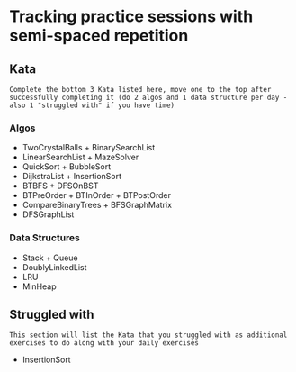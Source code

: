 # Tracking practice sessions with semi-spaced repetition

## Kata
    Complete the bottom 3 Kata listed here, move one to the top after successfully completing it (do 2 algos and 1 data structure per day - also 1 "struggled with" if you have time)

### Algos
- TwoCrystalBalls + BinarySearchList
- LinearSearchList + MazeSolver
- QuickSort + BubbleSort
- DijkstraList + InsertionSort
- BTBFS + DFSOnBST
- BTPreOrder + BTInOrder + BTPostOrder
- CompareBinaryTrees + BFSGraphMatrix
- DFSGraphList

### Data Structures
- Stack + Queue
- DoublyLinkedList
- LRU
- MinHeap

## Struggled with
    This section will list the Kata that you struggled with as additional exercises to do along with your daily exercises

- InsertionSort
